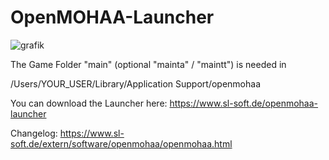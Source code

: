 # OpenMOHAA-Launcher
![grafik](https://github.com/user-attachments/assets/9e15d46b-15d4-405e-8ed4-e86f154cd7f9)


The Game Folder "main" (optional "mainta" / "maintt") is needed in

/Users/YOUR_USER/Library/Application Support/openmohaa

You can download the Launcher here:
https://www.sl-soft.de/openmohaa-launcher

Changelog:
https://www.sl-soft.de/extern/software/openmohaa/openmohaa.html
